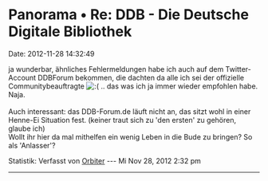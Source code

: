 Panorama • Re: DDB - Die Deutsche Digitale Bibliothek
=====================================================

Date: 2012-11-28 14:32:49

ja wunderbar, ähnliches Fehlermeldungen habe ich auch auf dem
Twitter-Account DDBForum bekommen, die dachten da alle ich sei der
offizielle Communitybeauftragte
![:(](http://forum.yacy-websuche.de/images/smilies/icon_e_sad.gif "Sad")
.. das was ich ja immer wieder empfohlen habe. Naja.\
\
Auch interessant: das DDB-Forum.de läuft nicht an, das sitzt wohl in
einer Henne-Ei Situation fest. (keiner traut sich zu \'den ersten\' zu
gehören, glaube ich)\
Wollt ihr hier da mal mithelfen ein wenig Leben in die Bude zu bringen?
So als \'Anlasser\'?

Statistik: Verfasst von
[Orbiter](http://forum.yacy-websuche.de/memberlist.php?mode=viewprofile&u=2)
--- Mi Nov 28, 2012 2:32 pm

------------------------------------------------------------------------
